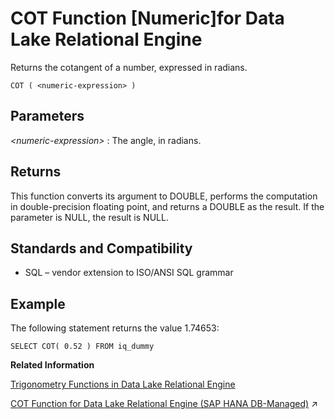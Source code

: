 <!-- loioa540f97a84f21015bfc68a88c0565f03 -->

# COT Function \[Numeric\]for Data Lake Relational Engine

Returns the cotangent of a number, expressed in radians.



```
COT ( <numeric-expression> )
```



<a name="loioa540f97a84f21015bfc68a88c0565f03__COT_parm1"/>

## Parameters

 *<numeric-expression\>*
 :   The angle, in radians.

 

<a name="loioa540f97a84f21015bfc68a88c0565f03__COT_returns1"/>

## Returns

This function converts its argument to DOUBLE, performs the computation in double-precision floating point, and returns a DOUBLE as the result. If the parameter is NULL, the result is NULL.



<a name="loioa540f97a84f21015bfc68a88c0565f03__COT_standards1"/>

## Standards and Compatibility

-   SQL – vendor extension to ISO/ANSI SQL grammar



<a name="loioa540f97a84f21015bfc68a88c0565f03__COT_example1"/>

## Example

The following statement returns the value 1.74653:

```
SELECT COT( 0.52 ) FROM iq_dummy
```

**Related Information**  


[Trigonometry Functions in Data Lake Relational Engine](trigonometry-functions-in-data-lake-relational-engine-caafd14.md "Some numeric functions return trigonometric information.")

[COT Function for Data Lake Relational Engine (SAP HANA DB-Managed)](https://help.sap.com/viewer/a898e08b84f21015969fa437e89860c8/2023_1_QRC/en-US/efe32d94c2374ba4a64f6cac2dfe2cbc.html "Returns the cotangent of a number, expressed in radians.") :arrow_upper_right:

